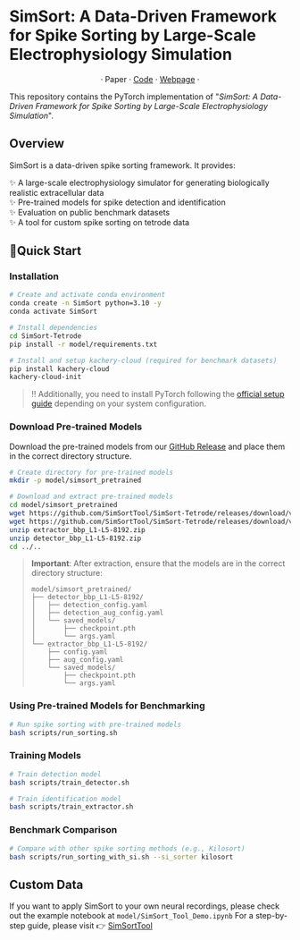 # SimSort: A Data-Driven Framework for Spike Sorting by Large-Scale Electrophysiology Simulation


<p align="center">
·
Paper
·
<a href="#">Code</a>
·
<a href="https://simsorttool.github.io/">Webpage</a>
·
</p>

This repository contains the PyTorch implementation of "*SimSort: A Data-Driven Framework for Spike Sorting by Large-Scale Electrophysiology Simulation*".

## Overview
SimSort is a data-driven spike sorting framework. It provides:  

✨ A large-scale electrophysiology simulator for generating biologically realistic extracellular data<br>
✨ Pre-trained models for spike detection and identification<br>
✨ Evaluation on public benchmark datasets<br>
✨ A tool for custom spike sorting on tetrode data

## 🏃Quick Start

### Installation
```bash
# Create and activate conda environment
conda create -n SimSort python=3.10 -y
conda activate SimSort

# Install dependencies
cd SimSort-Tetrode
pip install -r model/requirements.txt

# Install and setup kachery-cloud (required for benchmark datasets)
pip install kachery-cloud
kachery-cloud-init
```
> ‼️ Additionally, you need to install PyTorch following the [official setup guide](https://pytorch.org/) depending on your system configuration.

### Download Pre-trained Models
Download the pre-trained models from our [GitHub Release](https://github.com/SimSortTool/SimSort-Tetrode/releases/tag/v1.0.0) and place them in the correct directory structure.

```bash
# Create directory for pre-trained models
mkdir -p model/simsort_pretrained

# Download and extract pre-trained models
cd model/simsort_pretrained
wget https://github.com/SimSortTool/SimSort-Tetrode/releases/download/v1.0.0/extractor_bbp_L1-L5-8192.zip
wget https://github.com/SimSortTool/SimSort-Tetrode/releases/download/v1.0.0/detector_bbp_L1-L5-8192.zip
unzip extractor_bbp_L1-L5-8192.zip
unzip detector_bbp_L1-L5-8192.zip
cd ../..
```

> **Important**: After extraction, ensure that the models are in the correct directory structure:
> ```
> model/simsort_pretrained/
> ├── detector_bbp_L1-L5-8192/
> │   ├── detection_config.yaml
> │   ├── detection_aug_config.yaml
> │   └── saved_models/
> │       ├── checkpoint.pth
> │       └── args.yaml
> └── extractor_bbp_L1-L5-8192/
>     ├── config.yaml
>     ├── aug_config.yaml
>     └── saved_models/
>         ├── checkpoint.pth
>         └── args.yaml
> ```

### Using Pre-trained Models for Benchmarking
```bash
# Run spike sorting with pre-trained models
bash scripts/run_sorting.sh
```
### Training Models
```bash
# Train detection model
bash scripts/train_detector.sh

# Train identification model
bash scripts/train_extractor.sh
```

### Benchmark Comparison
```bash
# Compare with other spike sorting methods (e.g., Kilosort)
bash scripts/run_sorting_with_si.sh --si_sorter kilosort
```

## Custom Data
If you want to apply SimSort to your own neural recordings, please check out the example notebook at `model/SimSort_Tool_Demo.ipynb`
For a step-by-step guide, please visit 👉 [SimSortTool](https://simsorttool.github.io/)


<!-- ## Part 1: Simulator - Generate Custom Datasets

**Simulator** is designed to generate custom neural signal datasets for use in spike detection, spike identification, and spike sorting tasks.

> **Content Under Development**: The details for the Simulator will be added in a future update.


## Part 2: Model - Train, Evaluate, and Deploy Pre-trained Models

### Overview
The **Model** component includes:
1. **Pre-trained Models**: Ready-to-use models for spike detection and spike identification.
2. **Scripts**: For training and evaluating `detection` and `extraction` models or directly running pre-trained models for spike sorting.
3. **Datasets**: You can use pre-generated datasets from Zenodo or custom datasets to train your models.
4. **Benchmark**: Includes publicly available recordings such as Hybird and WaveClus, with ground-truth.


### Environment Setup

1. Create and activate the environment:
   ```bash
   conda create -n SimSort python=3.10 -y
   conda activate SimSort
   ```
2. Install dependencies:
   ```bash
   pip install -r model/requirements.txt
   ```


### Dataset Preparation

#### 1️⃣ **Pre-generated Datasets (Coming Soon)**
You can download pre-generated datasets from `Zenodo`:
```bash
wget "https://zenodo.org/record/xxxxxx/files/datasets.zip?download=1" -O datasets.zip
unzip datasets.zip -d model/datasets/
```

#### 2️⃣ **Custom Datasets (Optional)**
If you generate your own datasets using the **simulator**, place them in the `model/datasets/` directory.

#### 3️⃣ **Benchmark Datasets with `kachery-cloud`**
Some benchmark datasets (e.g., `HYBRID`) require `kachery-cloud` for access. Follow these steps to configure and use `kachery-cloud`:

1. Install `kachery-cloud`:
   ```bash
   pip install kachery-cloud
   ```
2. Initialize the configuration:
   ```bash
   kachery-cloud-init
   ```
   This will create necessary client keys in the default location: `~/.kachery-cloud/`.

3. Run the relevant script to access benchmark datasets:
   ```bash
   bash scripts/run_sorting.sh --test_dataset_type 'hybrid'
   ```

> **Troubleshooting**:  
> If you encounter `Client keys not found`, re-run `kachery-cloud-init` to regenerate keys, or ensure they exist in `~/.kachery-cloud/`.  
> Ensure you have the correct permissions to access the datasets.

## 📝 Script Usage Guide

The repository includes several pre-defined scripts to simplify the training and evaluation process. Below is a guide on how to use these scripts:

### 1️⃣ **Run Sorting with Pre-trained Models**
To perform spike sorting using the pre-trained models, run the `run_sorting.sh` script:
```bash
bash scripts/run_sorting.sh
```

### 2️⃣ **Train Detection Model**
To train the spike detection model from scratch, use the `train_detector.sh` script:
```bash
bash scripts/train_detector.sh
```

### 3️⃣ **Train Identification Model**
To train the spike identification model, use the `train_extractor.sh` script:
```bash
bash scripts/train_extractor.sh
```

### 4️⃣ **Run Sorting with SpikeInterface**
The `run_sorting_with_si.sh` script integrates **SpikeInterface** to use external spike sorting algorithms (e.g., Kilosort, Kilosort2, MountainSort4, MountainSort5) for comparison.
```bash
bash scripts/run_sorting_with_si.sh --si_sorter kilosort 
```

### 🔧 **Spike Sorting for Custom Data**  
If you want to apply spike sorting to your own data, please refer to the `model/SimSort_Tool_Demo.ipynb` script. -->
